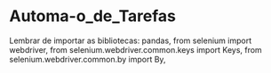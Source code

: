 # Automa-o_de_Tarefas


Lembrar de importar as bibliotecas: pandas,
from selenium import webdriver, 
from selenium.webdriver.common.keys import Keys,
from selenium.webdriver.common.by import By,
